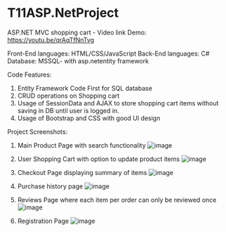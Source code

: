 # T11ASP.NetProject


ASP.NET MVC shopping cart - Video link Demo: https://youtu.be/qrAqTfNnTvg

Front-End languages: HTML/CSS/JavaScript
Back-End languages: C# 
Database: MSSQL- with asp.netentity framework

Code Features:
1. Entity Framework Code First for SQL database 
2. CRUD operations on Shopping cart
3. Usage of SessionData and AJAX to store shopping cart items without saving in DB until user is logged in.
4. Usage of Bootstrap and CSS with good UI design

Project Screenshots:
1. Main Product Page with search functionality
![image](https://user-images.githubusercontent.com/75073384/122855104-4d6c1600-d347-11eb-8662-180c91f7131a.png)

2. User Shopping Cart with option to update product items
![image](https://user-images.githubusercontent.com/75073384/122855262-8b693a00-d347-11eb-8b2b-58413c665fa2.png)

3. Checkout Page displaying summary of items
![image](https://user-images.githubusercontent.com/75073384/122855457-de42f180-d347-11eb-8165-28e1787fafc1.png)

4. Purchase history page
![image](https://user-images.githubusercontent.com/75073384/122855594-092d4580-d348-11eb-9994-0aaaf4e3115b.png)

5. Reviews Page where each item per order can only be reviewed once
![image](https://user-images.githubusercontent.com/75073384/122855658-206c3300-d348-11eb-9c29-d141440898c2.png)

6. Registration Page
![image](https://user-images.githubusercontent.com/75073384/122855713-3679f380-d348-11eb-8237-f388175bc257.png)

